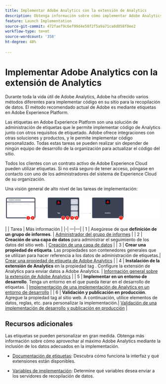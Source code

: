 ```yaml
---
title: Implementar Adobe Analytics con la extensión de Analytics
description: Obtenga información sobre cómo implementar Adobe Analytics mediante etiquetas y la extensión de Analytics
feature: Launch Implementation
source-git-commit: 472faef9c6ef99d4e58f2f5a9a71ca8d058f0ee2
workflow-type: tm+mt
source-wordcount: '358'
ht-degree: 48%

---
```


# Implementar Adobe Analytics con la extensión de Analytics

Durante toda la vida útil de Adobe Analytics, Adobe ha ofrecido varios métodos diferentes para implementar código en su sitio para la recopilación de datos. El método recomendado actual de Adobe es mediante etiquetas en Adobe Experience Platform.

Las etiquetas en Adobe Experience Platform son una solución de administración de etiquetas que le permite implementar código de Analytics junto con otros requisitos de etiquetado. Adobe ofrece integraciones con otras soluciones y productos, y le permite implementar código personalizado. Todas estas tareas se pueden realizar sin depender de ningún equipo de desarrollo de la organización para actualizar el código del sitio.

Todos los clientes con un contrato activo de Adobe Experience Cloud pueden utilizar etiquetas. Si no está seguro de tener acceso, póngase en contacto con uno de los administradores del sistema de Experience Cloud de su organización.

Una visión general de alto nivel de las tareas de implementación:

![Adobe Analytics mediante el flujo de trabajo de extensión de Analytics](../assets/analytics-extension-annotated.png)

| | Tarea | Más información | |-| —|—| | 1 | Asegúrese de que **definición de un grupo de informes**. | [Administrador del grupo de informes](../../admin/admin/c-manage-report-suites/report-suites-admin.md) | | 2 | **Creación de una capa de datos** para administrar el seguimiento de los datos del sitio web. | [Creación de una capa de datos](../prepare/data-layer.md) | | 3 | **Crear una propiedad de etiqueta**. Las propiedades son contenedores generales que se utilizan para hacer referencia a los datos de administración de etiquetas.| [Crear una propiedad de etiqueta de Adobe Analytics](../launch/create-analytics-property.md) | | 4 | **Instalación de la extensión de Analytics** en la propiedad tag . Configure la extensión de Analytics para enviar datos a Adobe Analytics. | [Información general sobre la extensión de Adobe Analytics](https://experienceleague.adobe.com/docs/experience-platform/tags/extensions/client/analytics/overview.html?lang=en) | | 5 | **Implementar en un entorno de desarrollo**. Tenga un entorno en el que pueda iterar en el desarrollo de etiquetas. | [Implementación de una implementación de Analytics en un entorno de desarrollo](./deploy-dev.md) | | 6 | **Validación y publicación en producción**. Agregue la propiedad tag al sitio web. A continuación, utilice elementos de datos, reglas, etc. para personalizar la implementación.| [Validación de una implementación de desarrollo y publicación en producción](./validate-publish-prod.md) |

## Recursos adicionales

Las etiquetas se pueden personalizar en gran medida. Obtenga más información sobre cómo aprovechar al máximo Adobe Analytics mediante la inclusión de los datos adecuados en la implementación.

- [Documentación de etiquetas](https://experienceleague.adobe.com/docs/experience-platform/tags/home.html?lang=es#): Descubra cómo funciona la interfaz y qué extensiones están disponibles.

- [Variables de implementación](../vars/overview.md): Determine qué variables desea enviar a los servidores de recopilación de datos.

